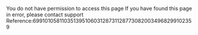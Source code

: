 You do not have permission to access this page If you have found this page in error, please contact support Reference:699101058110351395106031287311287730820034968299102359